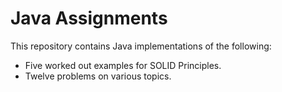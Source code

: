 # Java Assignments
This repository contains Java implementations of the following:
* Five worked out examples for SOLID Principles.
* Twelve problems on various topics.
